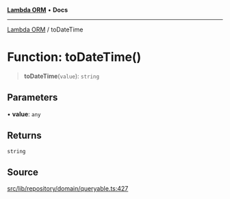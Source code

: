 [**Lambda ORM**](../README.md) • **Docs**

***

[Lambda ORM](../README.md) / toDateTime

# Function: toDateTime()

> **toDateTime**(`value`): `string`

## Parameters

• **value**: `any`

## Returns

`string`

## Source

[src/lib/repository/domain/queryable.ts:427](https://github.com/lambda-orm/lambdaorm-base/blob/b57bb1d116951848254ba54a2a732f51efc20654/src/lib/repository/domain/queryable.ts#L427)
